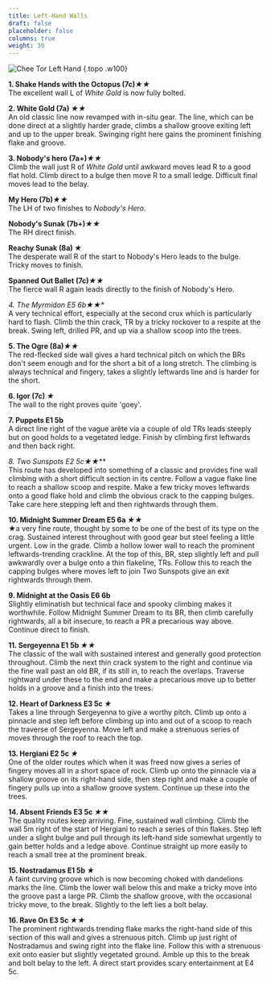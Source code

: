 ```yaml
---
title: Left-Hand Walls
draft: false
placeholder: false
columns: true
weight: 30
---
```


![Chee Tor Left Hand](/img/peak/cheedale/CTLH.gif)
{.topo .w100}

**1. Shake Hands with the Octopus (7c)*★★***  
The excellent wall L of *White Gold* is now fully bolted. 

**2. White Gold (7a) *★★***  
An old classic line now revamped with in-situ gear. The line, which can be done direct at a slightly harder grade, climbs a shallow groove exiting left and up to the upper break. Swinging right here gains the prominent finishing flake and groove.

**3. Nobody's hero (7a+)*★★***  
Climb the wall just R of *White Gold* until awkward moves lead R to a good flat hold. Climb direct to a bulge then move R to a small ledge. Difficult final moves lead to the belay.

**My Hero (7b)*★★***  
The LH of two finishes to *Nobody's Hero*.

**Nobody's Sunak (7b+)*★★***  
The RH direct finish.

**Reachy Sunak (8a) *★***  
The desperate wall R of the start to Nobody's Hero leads to the bulge. Tricky moves to finish.

**Spanned Out Ballet (7c)*★★***  
The fierce wall R again leads directly to the finish of Nobody's Hero.

**4. The Myrmidon E5 6b*★★**  
A very technical effort, especially at the second crux which is particularly hard to flash. Climb the thin crack, TR by a tricky rockover to a respite at the break. Swing left, drilled PR, and up via a shallow scoop into the trees.

**5. The Ogre (8a)*★★***  
The red-flecked side wall gives a hard technical pitch on which the BRs don't seem enough and for the short a bit of a long stretch. The climbing is always technical and fingery, takes a slightly leftwards line and is harder for the short.

**6. Igor (7c) *★***  
The wall to the right proves quite 'goey'.

**7. Puppets E1 5b**  
A direct line right of the vague arête via a couple of old TRs leads steeply but on good holds to a vegetated ledge. Finish by climbing first leftwards and then back right.

**8. Two Sunspots E2 5c*★★***  
This route has developed into something of a classic and provides fine wall climbing with a short difficult section in its centre. Follow a vague flake line to reach a shallow scoop and respite. Make a few tricky moves leftwards onto a good flake hold and climb the obvious crack to the capping bulges. Take care here stepping left and then rightwards through them.

**10. Midnight Summer Dream E5 6a *★★***  
★a very fine route, thought by some to be one of the best of its type on the crag. Sustained interest throughout with good gear but steel feeling a little urgent. Low in the grade. Climb a hollow lower wall to reach the prominent leftwards-trending crackline. At the top of this, BR, step slightly left and pull awkwardly over a bulge onto a thin flakeline, TRs. Follow this to reach the capping bulges where moves left to join Two Sunspots give an exit rightwards through them.

**9. Midnight at the Oasis E6 6b**  
Slightly eliminatish but technical face and spooky climbing makes it worthwhile. Follow Midnight Summer Dream to its BR, then climb carefully rightwards, all a bit insecure, to reach a PR a precarious way above. Continue direct to finish.

**11. Sergeyenna E1 5b *★★***  
The classic of the wall with sustained interest and generally good protection throughout. Climb the next thin crack system to the right and continue via the fine wall past an old BR, if its still in, to reach the overlaps. Traverse rightward under these to the end and make a precarious move up to better holds in a groove and a finish into the trees.

**12. Heart of Darkness E3 5c *★***  
Takes a line through Sergeyenna to give a worthy pitch. Climb up onto a pinnacle and step left before climbing up into and out of a scoop to reach the traverse of Sergeyenna. Move left and make a strenuous series of moves through the roof to reach the top.

**13. Hergiani E2 5c *★***  
One of the older routes which when it was freed now gives a series of fingery moves all in a short space of rock. Climb up onto the pinnacle via a shallow groove on its right-hand side, then step right and make a couple of fingery pulls up into a shallow groove system. Continue up these into the trees.

**14. Absent Friends E3 5c *★★***  
The quality routes keep arriving. Fine, sustained wall climbing. Climb the wall 5m right of the start of Hergiani to reach a series of thin flakes. Step left under a slight bulge and pull through its left-hand side somewhat urgently to gain better holds and a ledge above. Continue straight up more easily to reach a small tree at the prominent break.

**15. Nostradamus E1 5b *★***  
A faint curving groove which is now becoming choked with dandelions marks the line. Climb the lower wall below this and make a tricky move into the groove past a large PR. Climb the shallow groove, with the occasional tricky move, to the break. Slightly to the left lies a bolt belay.

**16. Rave On E3 5c *★★***  
The prominent rightwards trending flake marks the right-hand side of this section of this wall and gives a strenuous pitch. Climb up just right of Nostradamus and swing right into the flake line. Follow this with a strenuous exit onto easier but slightly vegetated ground. Amble up this to the break and bolt belay to the left. A direct start provides scary entertainment at E4 5c.



